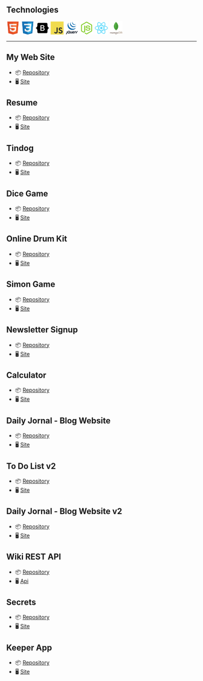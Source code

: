## Technologies

  <p align="left">
    <img src="https://raw.githubusercontent.com/devicons/devicon/d00d0969292a6569d45b06d3f350f463a0107b0d/icons/html5/html5-original.svg" alt="html5" width="35" height="35"/>
    <img src="https://raw.githubusercontent.com/devicons/devicon/d00d0969292a6569d45b06d3f350f463a0107b0d/icons/css3/css3-original.svg" alt="css3" width="35" height="35"/>
    <img src="https://raw.githubusercontent.com/devicons/devicon/d00d0969292a6569d45b06d3f350f463a0107b0d/icons/bootstrap/bootstrap-plain.svg" alt="bootstrap" width="35" height="35"/>
    <img src="https://raw.githubusercontent.com/devicons/devicon/d00d0969292a6569d45b06d3f350f463a0107b0d/icons/javascript/javascript-original.svg" alt="javascript" width="35" height="35"/>
    <img src="https://raw.githubusercontent.com/devicons/devicon/ac557d6ff33ff370a5db99f97aeab35ea5c67fbd/icons/jquery/jquery-original-wordmark.svg" alt="jquery" width="35" height="35"/>
    <img src="https://raw.githubusercontent.com/devicons/devicon/d00d0969292a6569d45b06d3f350f463a0107b0d/icons/nodejs/nodejs-original.svg" alt="nodejs" width="35" height="35">
    <img src="https://raw.githubusercontent.com/devicons/devicon/c5378d6c2510ffa0b3e4475af95618a8048d6cf1/icons/react/react-original.svg" alt="react" width="35" height="35"/>
    <img src="https://raw.githubusercontent.com/devicons/devicon/c5378d6c2510ffa0b3e4475af95618a8048d6cf1/icons/mongodb/mongodb-original-wordmark.svg" alt="mongo-db" width="35" height="35">
  </p>
<hr>

## My Web Site

- 📦 [Repository](https://github.com/davewdh/web-projects/tree/main/my-site)
- 🖥 [Site](https://daohu-wang.netlify.app/)

## Resume

- 📦 [Repository](https://github.com/davewdh/web-projects/tree/main/resume)
- 🖥 [Site](https://daohu-resume.netlify.app/)

## Tindog

- 📦 [Repository]()
- 🖥 [Site](https://tin-dog2022.netlify.app/)

## Dice Game

- 📦 [Repository](https://github.com/davewdh/web-projects/tree/main/dicee-game)
- 🖥 [Site](https://online-dicee-game.netlify.app/)

## Online Drum Kit

- 📦 [Repository](https://github.com/davewdh/web-projects/tree/main/drum-kit)
- 🖥 [Site](https://online-drumkit.netlify.app/)

## Simon Game

- 📦 [Repository]()
- 🖥 [Site](https://simon-gamee.netlify.app/)

## Newsletter Signup

- 📦 [Repository](https://github.com/davewdh/web-projects/tree/main/newsletter-signup)
- 🖥 [Site](https://radiant-meadow-90727.herokuapp.com/)

## Calculator

- 📦 [Repository](https://github.com/davewdh/web-projects/tree/main/calculator)
- 🖥 [Site]()

## Daily Jornal - Blog Website

- 📦 [Repository]()
- 🖥 [Site]()

## To Do List v2

- 📦 [Repository]()
- 🖥 [Site]()

## Daily Jornal - Blog Website v2

- 📦 [Repository]()
- 🖥 [Site]()

## Wiki REST API

- 📦 [Repository]()
- 🖥 [Api]()

## Secrets

- 📦 [Repository]()
- 🖥 [Site]()

## Keeper App 

- 📦 [Repository]()
- 🖥 [Site]()
